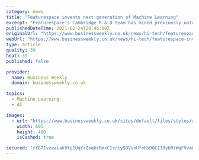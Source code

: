```yaml
---
category: news
title: "Featurespace invents next generation of Machine Learning"
excerpt: "Featurespace’s Cambridge R & D team has mined previously untapped capability in machine learning and behavioural technology to provide unparalelled defence against online financial fraudsters. The team – boasting some of the best brains in the world – have delved deeper than DeepTech has ever gone in the cards and payment industry to fortify the defences of clients and transactions involving millions of their customers worldwide."
publishedDateTime: 2021-02-24T20:46:00Z
originalUrl: "https://www.businessweekly.co.uk/news/hi-tech/featurespace-invents-next-generation-machine-learning"
webUrl: "https://www.businessweekly.co.uk/news/hi-tech/featurespace-invents-next-generation-machine-learning"
type: article
quality: 39
heat: 39
published: false

provider:
  name: Business Weekly
  domain: businessweekly.co.uk

topics:
  - Machine Learning
  - AI

images:
  - url: "https://www.businessweekly.co.uk/sites/default/files/styles/article350/public/field/image/featurespace_dave_sutton.jpg?itok=-NhUYEDi"
    width: 605
    height: 400
    isCached: true

secured: "rY87IvzeaLak9tpEUqYrZoq6rRmxCIr/iySDVunUfoHsD0C118ybRlWgFVvmQ7yiWyXloNXdRiOmTE2TVJsm52T89boBExPGD2rYQWJfXsVHmFgkpdOb2o2BMLZRf/AkueVd6lmGRhaKUz8Z5FDVPX9IU51cKCVf8wxiqAc6oJMGOMEAyH3UBf2zEDkU6sUO2KJTyXK3NrLoNfj3fG1uKBHEyihBxYQ/pP5+dVhpa7/1qCSJYS9ZpNY3h1fguD5oznIAckPYeNNTBdLmi7ssFXvxQZiwH+b0+wVkazpVgkktaVc0/Q0pTbmvAJ8q+u+3PusEQqsWG5kz1sHgbP+pCubnWO9KdhHfiN7uzk6TvNI=;UtNURzzSISg6dlChU5Jm4g=="
---
```


